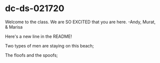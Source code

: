 # dc-ds-021720

Welcome to the class. We are SO EXCITED that you are here. -Andy, Murat, & Marisa

Here's a new line in the README!

Two types of men are staying on this beach;

The floofs and the spoofs;
